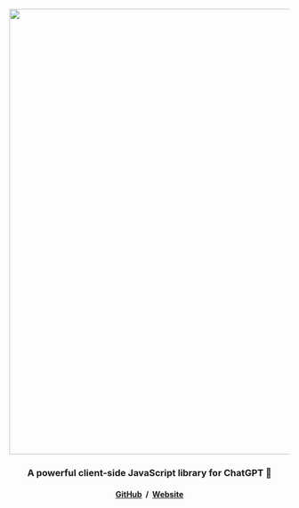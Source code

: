 <div align="center">
<br />

<a href="https://chatgpt.js.org">
    <picture>
        <source type="image/png" media="(prefers-color-scheme: dark)" srcset="https://media.chatgptjs.org/images/logos/chatgpt.js/with-reflection/darkmode.png?bc68d0c">
        <img width=800 src="https://media.chatgptjs.org/images/logos/chatgpt.js/with-reflection/lightmode.png?bc68d0c">
    </picture>
</a>

### A powerful client-side JavaScript library for ChatGPT 🤖

#### [GitHub](https://github.com/kudoai/chatgpt.js) &nbsp;/ &nbsp;[Website](https://chatgpt.js.org)

</div>
